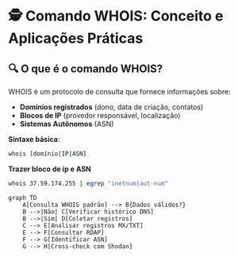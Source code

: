 # 🕵️ Comando WHOIS: Conceito e Aplicações Práticas

## 🔍 O que é o comando WHOIS?

WHOIS é um protocolo de consulta que fornece informações sobre:
- **Domínios registrados** (dono, data de criação, contatos)
- **Blocos de IP** (provedor responsável, localização)
- **Sistemas Autônomos** (ASN)

**Sintaxe básica**:
```bash
whois [domínio|IP|ASN]
```
**Trazer bloco de ip e ASN**
```bash
whois 37.59.174.255 | egrep "inetnum|aut-num"
```

```mermaid
graph TD
    A[Consulta WHOIS padrão] --> B{Dados válidos?}
    B -->|Não| C[Verificar histórico DNS]
    B -->|Sim| D[Coletar registros]
    C --> E[Analisar registros MX/TXT]
    E --> F[Consultar RDAP]
    F --> G[Identificar ASN]
    G --> H[Cross-check com Shodan]